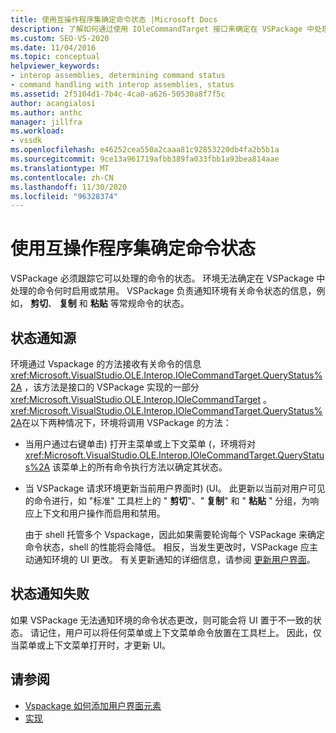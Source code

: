 ```yaml
---
title: 使用互操作程序集确定命令状态 |Microsoft Docs
description: 了解如何通过使用 IOleCommandTarget 接口来确定在 VSPackage 中处理的命令的 "状态"。
ms.custom: SEO-VS-2020
ms.date: 11/04/2016
ms.topic: conceptual
helpviewer_keywords:
- interop assemblies, determining command status
- command handling with interop assemblies, status
ms.assetid: 2f5104d1-7b4c-4ca0-a626-50530a8f7f5c
author: acangialosi
ms.author: anthc
manager: jillfra
ms.workload:
- vssdk
ms.openlocfilehash: e46252cea550a2caaa81c92853220db4fa2b5b1a
ms.sourcegitcommit: 9ce13a961719afbb389fa033fbb1a93bea814aae
ms.translationtype: MT
ms.contentlocale: zh-CN
ms.lasthandoff: 11/30/2020
ms.locfileid: "96328374"
---
```

# <a name="determine-command-status-by-using-interop-assemblies"></a>使用互操作程序集确定命令状态
VSPackage 必须跟踪它可以处理的命令的状态。 环境无法确定在 VSPackage 中处理的命令何时启用或禁用。 VSPackage 负责通知环境有关命令状态的信息，例如， **剪切**、 **复制** 和 **粘贴** 等常规命令的状态。

## <a name="status-notification-sources"></a>状态通知源
 环境通过 Vspackage 的方法接收有关命令的信息 <xref:Microsoft.VisualStudio.OLE.Interop.IOleCommandTarget.QueryStatus%2A> ，该方法是接口的 VSPackage 实现的一部分 <xref:Microsoft.VisualStudio.OLE.Interop.IOleCommandTarget> 。 <xref:Microsoft.VisualStudio.OLE.Interop.IOleCommandTarget.QueryStatus%2A>在以下两种情况下，环境将调用 VSPackage 的方法：

- 当用户通过右键单击) 打开主菜单或上下文菜单 (，环境将对 <xref:Microsoft.VisualStudio.OLE.Interop.IOleCommandTarget.QueryStatus%2A> 该菜单上的所有命令执行方法以确定其状态。

- 当 VSPackage 请求环境更新当前用户界面时)  (UI。 此更新以当前对用户可见的命令进行，如 "标准" 工具栏上的 " **剪切**"、" **复制**" 和 " **粘贴** " 分组，为响应上下文和用户操作而启用和禁用。

  由于 shell 托管多个 Vspackage，因此如果需要轮询每个 VSPackage 来确定命令状态，shell 的性能将会降低。 相反，当发生更改时，VSPackage 应主动通知环境的 UI 更改。 有关更新通知的详细信息，请参阅 [更新用户界面](../../extensibility/updating-the-user-interface.md)。

## <a name="status-notification-failure"></a>状态通知失败
 如果 VSPackage 无法通知环境的命令状态更改，则可能会将 UI 置于不一致的状态。 请记住，用户可以将任何菜单或上下文菜单命令放置在工具栏上。 因此，仅当菜单或上下文菜单打开时，才更新 UI。

## <a name="see-also"></a>请参阅
- [Vspackage 如何添加用户界面元素](../../extensibility/internals/how-vspackages-add-user-interface-elements.md)
- [实现](../../extensibility/internals/command-implementation.md)
